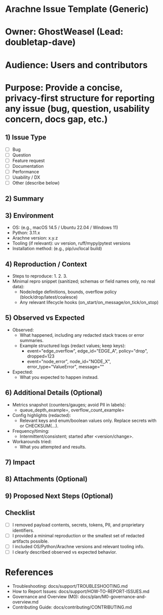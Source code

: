 # Arachne Issue Template (Generic)
# Owner: GhostWeasel (Lead: doubletap-dave)
# Audience: Users and contributors
# Purpose: Provide a concise, privacy‑first structure for reporting any issue (bug, question, usability concern, docs gap, etc.)

## 1) Issue Type
<!-- Choose one; keep only the relevant line -->
- [ ] Bug
- [ ] Question
- [ ] Feature request
- [ ] Documentation
- [ ] Performance
- [ ] Usability / DX
- [ ] Other (describe below)

## 2) Summary
<!-- 1–3 sentences describing the issue or request in plain language. -->

## 3) Environment
<!-- Do NOT include secrets, tokens, or PII. -->
- OS: (e.g., macOS 14.5 / Ubuntu 22.04 / Windows 11)
- Python: 3.11.x
- Arachne version: x.y.z
- Tooling (if relevant): uv version, ruff/mypy/pytest versions
- Installation method: (e.g., pip/uv/local build)

## 4) Reproduction / Context
<!-- Keep it minimal and privacy‑safe. Use sanitized examples and no payload contents. -->
- Steps to reproduce:
  1.
  2.
  3.
- Minimal repro snippet (sanitized; schemas or field names only, no real data):
  - Node/edge definitions, bounds, overflow policy (block/drop/latest/coalesce)
  - Any relevant lifecycle hooks (on_start/on_message/on_tick/on_stop)

## 5) Observed vs Expected
- Observed:
  - What happened, including any redacted stack traces or error summaries.
  - Example structured logs (redact values; keep keys):
    - event="edge_overflow", edge_id="EDGE_A", policy="drop", dropped=123
    - event="node_error", node_id="NODE_X", error_type="ValueError", message="<REDACTED>"
- Expected:
  - What you expected to happen instead.

## 6) Additional Details (Optional)
<!-- Include only privacy‑safe artifacts; redact all sensitive data. -->
- Metrics snapshot (counters/gauges; avoid PII in labels):
  - queue_depth_example=, overflow_count_example=
- Config highlights (redacted):
  - Relevant keys and enum/boolean values only. Replace secrets with <REDACTED> or CHECKSUM(...).
- Frequency/timing:
  - Intermittent/consistent; started after <version/change>.
- Workarounds tried:
  - What you attempted and results.

## 7) Impact
<!-- Briefly describe severity and who is affected (e.g., blocks release, affects single workflow, minor inconvenience). -->

## 8) Attachments (Optional)
<!-- If a diagnostics bundle is available, attach the sanitized archive.
     Until the CLI exists, include a manual, redacted bundle: environment details, redacted logs (last 200–500 lines), graph topology snapshot (counts, bounds/policies), minimal repro. -->

## 9) Proposed Next Steps (Optional)
<!-- Suggestions for fixes, docs improvements, or clarifying questions for maintainers. -->

## Checklist
- [ ] I removed payload contents, secrets, tokens, PII, and proprietary identifiers.
- [ ] I provided a minimal reproduction or the smallest set of redacted artifacts possible.
- [ ] I included OS/Python/Arachne versions and relevant tooling info.
- [ ] I clearly described observed vs expected behavior.

# References
- Troubleshooting: docs/support/TROUBLESHOOTING.md
- How to Report Issues: docs/support/HOW-TO-REPORT-ISSUES.md
- Governance and Overview (M0): docs/plan/M0-governance-and-overview.md
- Contributing Guide: docs/contributing/CONTRIBUTING.md
